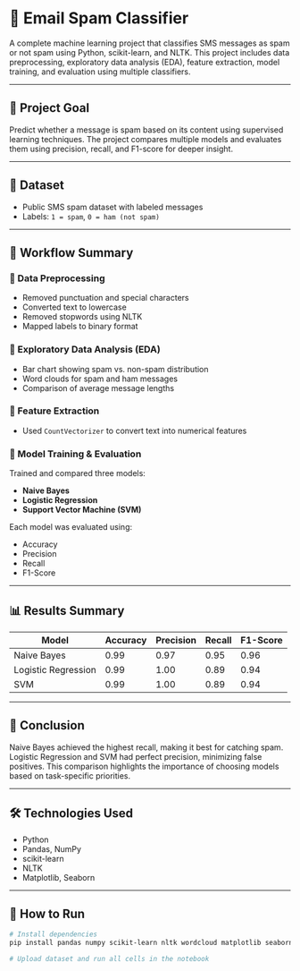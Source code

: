 # 📧 Email Spam Classifier

A complete machine learning project that classifies SMS messages as spam or not spam using Python, scikit-learn, and NLTK. This project includes data preprocessing, exploratory data analysis (EDA), feature extraction, model training, and evaluation using multiple classifiers.

---

## 🎯 Project Goal

Predict whether a message is spam based on its content using supervised learning techniques. The project compares multiple models and evaluates them using precision, recall, and F1-score for deeper insight.

---

## 📁 Dataset

- Public SMS spam dataset with labeled messages  
- Labels: `1 = spam`, `0 = ham (not spam)`

---

## 🧪 Workflow Summary

### 🔹 Data Preprocessing
- Removed punctuation and special characters  
- Converted text to lowercase  
- Removed stopwords using NLTK  
- Mapped labels to binary format

### 🔹 Exploratory Data Analysis (EDA)
- Bar chart showing spam vs. non-spam distribution  
- Word clouds for spam and ham messages  
- Comparison of average message lengths

### 🔹 Feature Extraction
- Used `CountVectorizer` to convert text into numerical features

### 🔹 Model Training & Evaluation
Trained and compared three models:
- **Naive Bayes**
- **Logistic Regression**
- **Support Vector Machine (SVM)**

Each model was evaluated using:
- Accuracy  
- Precision  
- Recall  
- F1-Score  

---

## 📊 Results Summary

| Model               | Accuracy | Precision | Recall | F1-Score |
|--------------------|----------|-----------|--------|----------|
| Naive Bayes        | 0.99     | 0.97      | 0.95   | 0.96     |
| Logistic Regression| 0.99     | 1.00      | 0.89   | 0.94     |
| SVM                | 0.99     | 1.00      | 0.89   | 0.94     |

---

## 🧠 Conclusion

Naive Bayes achieved the highest recall, making it best for catching spam. Logistic Regression and SVM had perfect precision, minimizing false positives. This comparison highlights the importance of choosing models based on task-specific priorities.

---

## 🛠️ Technologies Used

- Python  
- Pandas, NumPy  
- scikit-learn  
- NLTK  
- Matplotlib, Seaborn  

---

## 🚀 How to Run

```bash
# Install dependencies
pip install pandas numpy scikit-learn nltk wordcloud matplotlib seaborn

# Upload dataset and run all cells in the notebook


